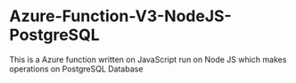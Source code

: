 # Azure-Function-V3-NodeJS-PostgreSQL
This is a Azure function written on JavaScript run on Node JS which makes operations on PostgreSQL Database
